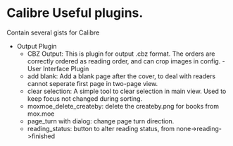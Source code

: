 # Calibre Useful plugins.

Contain several gists for Calibre
- Output Plugin
  - CBZ Output: This is plugin for output .cbz format. The orders are correctly ordered as reading order, and can crop images in config.
-User Interface Plugin
  - add blank: Add a blank page after the cover, to deal with readers cannot seperate first page in two-page view.
  - clear selection: A simple tool to clear selection in main view. Used to keep focus not changed during sorting.
  - moxmoe_delete_createby: delete the createby.png for books from mox.moe
  - page_turn with dialog: change page turn direction.
  - reading_status: button to alter reading status, from none->reading->finished
